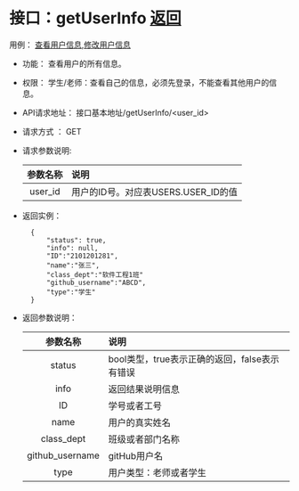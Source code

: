 
# 接口：getUserInfo  [返回](../README.md)
用例： [查看用户信息](../用例/查看用户信息用例.md),[修改用户信息](../用例/修改用户信息用例.md)

- 功能：
    查看用户的所有信息。

- 权限：
    学生/老师：查看自己的信息，必须先登录，不能查看其他用户的信息。    

- API请求地址：
    接口基本地址/getUserInfo/<user_id>

- 请求方式 ：
    GET

- 请求参数说明:        

  |参数名称|说明|
  |:---------:|:--------------------------------------------------------|      
  |user_id|用户的ID号。对应表USERS.USER_ID的值|

- 返回实例：

        {         
            "status": true,
            "info": null,
            "ID":"2101201281",    
            "name":"张三",
            "class_dept":"软件工程1班"
            "github_username":"ABCD",
            "type":"学生"            
        }

- 返回参数说明：    

  |参数名称|说明|
  |:---------:|:--------------------------------------------------------|      
  |status|bool类型，true表示正确的返回，false表示有错误|
  |info|返回结果说明信息|
  |ID|学号或者工号|
  |name|用户的真实姓名|  
  |class_dept|班级或者部门名称|
  |github_username|gitHub用户名|
  |type|用户类型：老师或者学生|
